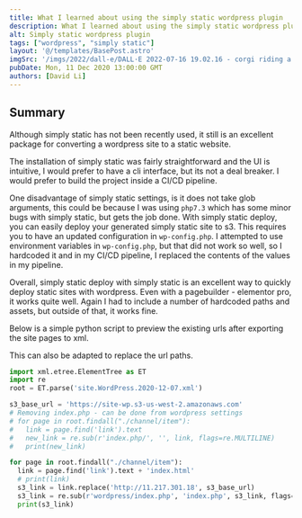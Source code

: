 ```yaml
---
title: What I learned about using the simply static wordpress plugin
description: What I learned about using the simply static wordpress plugin
alt: Simply static wordpress plugin
tags: ["wordpress", "simply static"]
layout: '@/templates/BasePost.astro'
imgSrc: '/imgs/2022/dall-e/DALL·E 2022-07-16 19.02.16 - corgi riding a skateboard through the rain, digital art.png'
pubDate: Mon, 11 Dec 2020 13:00:00 GMT
authors: [David Li]
---
```


## Summary

Although simply static has not been recently used, it still is an excellent package for converting a wordpress site to a static website.

The installation of simply static was fairly straightforward and the UI is intuitive, I would prefer to have a cli interface, but its not a deal breaker. I would prefer to build the project inside a CI/CD pipeline. 

One disadvantage of simply static settings, is it does not take glob arguments, this could be because I was using `php7.3` which has some minor bugs with simply static, but gets the job done. With simply static deploy, you can easily deploy your generated simply static site to s3. This requires you to have an updated configuration in `wp-config.php`. I attempted to use environment variables in `wp-config.php`, but that did not work so well, so I hardcoded it and in my CI/CD pipeline, I replaced the contents of the values in my pipeline.

Overall, simply static deploy with simply static is an excellent way to quickly deploy static sites with wordpress. Even with a pagebuilder - elementor pro, it works quite well. Again I had to include a number of hardcoded paths and assets, but outside of that, it works fine.

Below is a simple python script to preview the existing urls after exporting the site pages to xml.

This can also be adapted to replace the url paths.

```python
import xml.etree.ElementTree as ET
import re
root = ET.parse('site.WordPress.2020-12-07.xml')

s3_base_url = 'https://site-wp.s3-us-west-2.amazonaws.com'
# Removing index.php - can be done from wordpress settings
# for page in root.findall("./channel/item"):
#   link = page.find('link').text
#   new_link = re.sub(r'index.php/', '', link, flags=re.MULTILINE)
#   print(new_link)

for page in root.findall("./channel/item"):
  link = page.find('link').text + 'index.html'
  # print(link)
  s3_link = link.replace('http://11.217.301.18', s3_base_url)
  s3_link = re.sub(r'wordpress/index.php', 'index.php', s3_link, flags=re.MULTILINE)
  print(s3_link)
```
